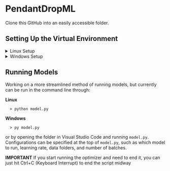 # PendantDropML
Clone this GitHub into an easily accessible folder.

## Setting Up the Virtual Environment
<details>
  <summary>Linux Setup</summary>

  ### Install `venv`
For best practices, set up a virtual environment to install packages locally. Requires installation of venv from python:
```
  $ apt install python3.12-venv
```
May require sudo (error message after attempting installation), if so:
```
  $ sudo apt install python3.12-venv
```
Then input the sudouser's login.

### Create Virtual Environment
Navigate to this repo's folder, then create the `.venv` directory.
```
  $ python -m venv .venv
```
Activate this virtual environment. In the same folder:
```
  $ source .venv/bin/activate
```
At this point, your terminal should look something like this:
```
  (.venv) (base) yourname@computer:~/path/to/your/folder/PendantDropML$
```

### Install Packages in `venv`
Use the `requirements.txt` file and pip to install required packages. From the command line still:
```
  $ pip install -r requirements.txt
```
All of the packages required to run this repo should now be downloaded to your virtual environment without affecting the rest of your computer!

</details>

<details>
  <summary>Windows Setup</summary>
  
  ### Install `venv`
For best practices, set up a virtual environment to install packages locally. Requires installation of venv from python:
```
  > winget install python3.12-venv
```
May require sudo (error message after attempting installation), if so:
```
  > sudo winget install python3.12-venv
```
Then input the sudouser's login.

### Create Virtual Environment
Navigate to this repo's folder, then create the `.venv` directory.
```
  > py -m venv .venv
```
Activate this virtual environment. In the same folder:
```
  > .venv/bin/activate
```
At this point, your terminal should look something like this:
```
  (.venv) C:\Users\yourname\path\to\your\folder>
```

### Install Packages in `venv`
Use the `requirements.txt` file and pip to install required packages. From the command line still:
```
  > pip install -r requirements.txt
```
All of the packages required to run this repo should now be downloaded to your virtual environment without affecting the rest of your computer!

</details>


## Running Models
Working on a more streamlined method of running models, but currently can be run in the command line through:

**Linux**
```
  > python model.py
```

**Windows**
```
  > py model.py
```
or by opening the folder in Visual Studio Code and running `model.py`. Configurations can be specified at the top of `model.py`, such as which model to run, learning rate, data folders, and number of batches.




**IMPORTANT** If you start running the optimizer and need to end it, you can just hit Ctrl+C (Keyboard Interrupt) to end the script midway

